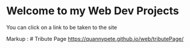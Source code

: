 # Welcome to my Web Dev Projects

You can click on a link to be taken to the site

Markup :  # Tribute Page 
https://quannypete.github.io/web/tributePage/

